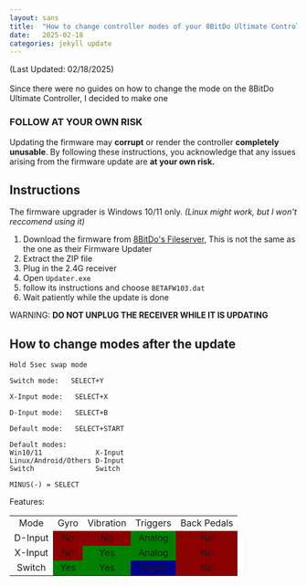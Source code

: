 ```yaml
---
layout: sans
title:  "How to change controller modes of your 8BitDo Ultimate Controller"
date:   2025-02-18
categories: jekyll update
---
```

(Last Updated: 02/18/2025) \
\
Since there were no guides on how to change the mode on the 8BitDo Ultimate Controller, I decided to make one
### **FOLLOW AT YOUR OWN RISK**
Updating the firmware may **corrupt** or render the controller **completely unusable**. By following these instructions, you acknowledge that any issues arising from the firmware update are **at your own risk.**
## Instructions
The firmware upgrader is Windows 10/11 only. *(Linux might work, but I won't reccomend using it)*
1. Download the firmware from [8BitDo's Fileserver](https://tempfiles.8bitdo.com/SPSP/UltimateBLRR103m.zip), This is not the same as the one as their Firmware Updater
2. Extract the ZIP file
3. Plug in the 2.4G receiver
4. Open `Updater.exe`
5. follow its instructions and choose `BETAFW103.dat`
6. Wait patiently while the update is done

WARNING: **DO NOT UNPLUG THE RECEIVER WHILE IT IS UPDATING**
## How to change modes after the update
```
Hold 5sec swap mode

Switch mode:   SELECT+Y

X-Input mode:   SELECT+X

D-Input mode:   SELECT+B

Default mode:   SELECT+START

Default modes:
Win10/11             X-Input
Linux/Android/Others D-Input
Switch               Switch

MINUS(-) = SELECT
```
Features:
<table style="text-align: center">
    <tr>
        <td>Mode</td>
        <td>Gyro</td>
        <td>Vibration</td>
        <td>Triggers</td>
        <td>Back Pedals</td>
    </tr>
    <tr>
        <td>D-Input</td>
        <td style="background-color:darkred">No</td>
        <td style="background-color:darkred">No</td>
        <td style="background-color:green">Analog</td>
        <td style="background-color:darkred">No</td>
    </tr>
    <tr>
        <td>X-Input</td>
        <td style="background-color:darkred">No</td>
        <td style="background-color:green">Yes</td>
        <td style="background-color:green">Analog</td>
        <td style="background-color:darkred">No</td>
    </tr>
    <tr>
        <td>Switch</td>
        <td style="background-color:green">Yes</td>
        <td style="background-color:green">Yes</td>
        <td style="background-color:darkblue">Digital</td>
        <td style="background-color:darkred">No</td>
    </tr>
</table>